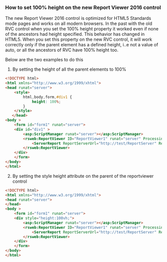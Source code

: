 ### How to set 100% height on the new Report Viewer 2016 control
The new Report Viewer 2016 control is optimized for HTML5 Standards mode pages and works on all modern browsers. In the past with the old RVC control when you set the 100% height property it worked even if none of the ancestors had height specified. This behavior has changed in HTML5. When you set this property on the new RVC control, it will work correctly only if the parent element has a defined height, i..e not a value of auto, or all the ancestors of RVC have 100% height too.

Below are the two examples to do this

1.	By setting the height of all the parent elements to 100%

```html
<!DOCTYPE html>
<html xmlns="http://www.w3.org/1999/xhtml">    
<head runat="server">
    <style>
        html,body,form,#div1 {
            height: 100%; 
        }
    </style>
   </head>
<body >
    <form id="form1" runat="server">
    <div id="div1" >
        <asp:ScriptManager runat="server"></asp:ScriptManager>        
        <rsweb:ReportViewer ID="ReportViewer1" runat="server" ProcessingMode="Remote" Height="100%" Width="100%">
            <ServerReport ReportServerUrl="http://test/ReportServer" ReportPath="/testreport" />
        </rsweb:ReportViewer>
    </div>
    </form>
</body>
</html>
```

2.	By setting the style height attribute on the parent of the reportviewer control 

```html
<!DOCTYPE html>
<html xmlns="http://www.w3.org/1999/xhtml">    
<head runat="server">
</head>
<body >
    <form id="form1" runat="server">
    <div style="height:100vh;">
        <asp:ScriptManager runat="server"></asp:ScriptManager>        
        <rsweb:ReportViewer ID="ReportViewer1" runat="server" ProcessingMode="Remote" Height="100%" Width="100%">
            <ServerReport ReportServerUrl="http://test/ReportServer" ReportPath="/testreport" />
        </rsweb:ReportViewer>
    </div>
    </form>
</body>
</html>
```
